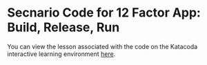 # Secnario Code for 12 Factor App: Build, Release, Run

You can view the lesson associated with the code on the Katacoda interactive learning environment [here](https://www.katacoda.com/innosoft/scenarios/12factor-005). 